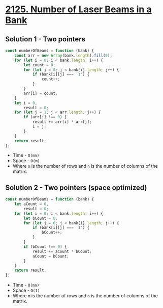 # [2125. Number of Laser Beams in a Bank](https://leetcode.com/problems/number-of-laser-beams-in-a-bank/)

## Solution 1 - Two pointers

```js
const numberOfBeams = function (bank) {
    const arr = new Array(bank.length).fill(0);
    for (let i = 0; i < bank.length; i++) {
        let count = 0;
        for (let j = 0; j < bank[i].length; j++) {
            if (bank[i][j] === '1') {
                count++;
            }
        }
        arr[i] = count;
    }
    let i = 0,
        result = 0;
    for (let j = 1; j < arr.length; j++) {
        if (arr[j] !== 0) {
            result += arr[i] * arr[j];
            i = j;
        }
    }
    return result;
};
```

-   Time - `O(mn)`
-   Space - `O(m)`
-   Where `m` is the number of rows and `n` is the number of columns of the matrix.

## Solution 2 - Two pointers (space optimized)

```js
const numberOfBeams = function (bank) {
    let aCount = 0,
        result = 0;
    for (let i = 0; i < bank.length; i++) {
        let bCount = 0;
        for (let j = 0; j < bank[i].length; j++) {
            if (bank[i][j] === '1') {
                bCount++;
            }
        }
        if (bCount !== 0) {
            result += aCount * bCount;
            aCount = bCount;
        }
    }
    return result;
};
```

-   Time - `O(mn)`
-   Space - `O(1)`
-   Where `m` is the number of rows and `n` is the number of columns of the matrix.
